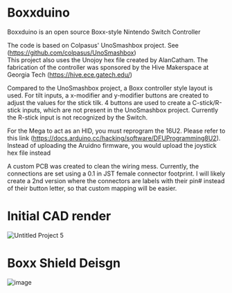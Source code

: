 # Boxxduino
Boxxduino is an open source Boxx-style Nintendo Switch Controller

The code is based on Colpasus' UnoSmashbox project. See (https://github.com/colpasus/UnoSmashbox)  
This project also uses the Unojoy hex file created by AlanCatham.
The fabrication of the controller was sponsored by the Hive Makerspace at Georgia Tech (https://hive.ece.gatech.edu/) 

Compared to the UnoSmashbox project, a Boxx controller style layout is used. 
For tilt inputs, a x-modifier and y-modifier buttons are created to adjust the values for the stick tilk.
4 buttons are used to create a C-stick/R-stick inputs, which are not present in the UnoSmashbox project.
Currently the R-stick input is not recognized by the Switch.

For the Mega to act as an HID, you must reprogram the 16U2. Please refer to this link (https://docs.arduino.cc/hacking/software/DFUProgramming8U2). Instead of uploading the Aruidno firmware, you would upload the joystick hex file instead

A custom PCB was created to clean the wiring mess. Currently, the connections are set using a 0.1 in JST female connector footprint.
I will likely create a 2nd version where the connectors are labels with their pin# instead of their button letter, so that custom mapping will be easier.

# Initial CAD render
![Untitled Project 5](https://user-images.githubusercontent.com/22158510/193434950-6868ec96-03bd-4d92-88cf-b07f3122cfa4.jpg)

# Boxx Shield Deisgn
![image](https://user-images.githubusercontent.com/22158510/193435338-6bb76f84-54d8-4e9f-ad87-38197d8914a6.png)

